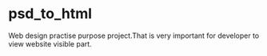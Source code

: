 # psd_to_html
Web design practise purpose project.That is very important for developer to view website visible part.

